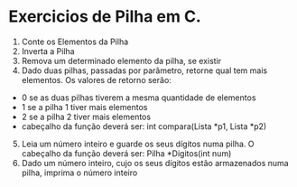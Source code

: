 # Exercicios de Pilha em C.
1. Conte os Elementos da Pilha
2. Inverta a Pilha
3. Remova um determinado elemento da pilha, se existir
4. Dado duas pilhas, passadas por parâmetro, retorne qual tem mais elementos. Os valores de retorno serão:
- 0 se as duas pilhas tiverem a mesma quantidade de elementos
- 1 se a pilha 1 tiver mais elementos
- 2 se a pilha 2 tiver mais elementos
- cabeçalho da função deverá ser: int compara(Lista *p1, Lista *p2)
5. Leia um número inteiro e guarde os seus dígitos numa pilha. O cabeçalho da função deverá ser: Pilha *Digitos(int num)
6. Dado um número inteiro, cujo os seus dígitos estão armazenados numa pilha, imprima o número inteiro